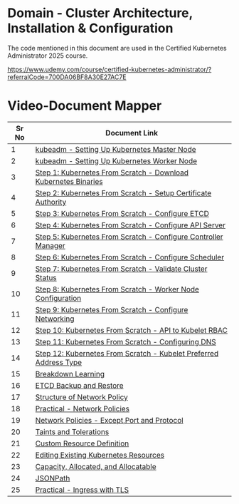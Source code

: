# Domain - Cluster Architecture, Installation & Configuration

The code mentioned in this document are used in the Certified Kubernetes Administrator 2025 course.

https://www.udemy.com/course/certified-kubernetes-administrator/?referralCode=700DA06BF8A30E27AC7E


# Video-Document Mapper

| Sr No | Document Link |
| ------ | ------ |
| 1 | [kubeadm - Setting Up Kubernetes Master Node][PlDa] |
| 2 | [kubeadm - Setting Up Kubernetes Worker Node][PlDb] |
| 3 | [Step 1: Kubernetes From Scratch - Download Kubernetes Binaries][PlDc] |
| 4 | [Step 2: Kubernetes From Scratch - Setup Certificate Authority][PlDd]
| 5 | [Step 3: Kubernetes From Scratch - Configure ETCD][PlDe]
| 6 | [Step 4: Kubernetes From Scratch - Configure API Server][PlDf]
| 7 | [Step 5: Kubernetes From Scratch - Configure Controller Manager][PlDg]
| 8 | [Step 6: Kubernetes From Scratch - Configure Scheduler][PlDh]
| 9 | [Step 7: Kubernetes From Scratch - Validate Cluster Status][PlDi]
| 10 | [Step 8: Kubernetes From Scratch - Worker Node Configuration][PlDj]
| 11 | [Step 9: Kubernetes From Scratch - Configure Networking][PlDk]
| 12 | [Step 10: Kubernetes From Scratch - API to Kubelet RBAC][PlDl]
| 13 | [Step 11: Kubernetes From Scratch - Configuring DNS ][PlDm]
| 14 | [Step 12: Kubernetes From Scratch - Kubelet Preferred Address Type ][PlDn]
| 15 | [Breakdown Learning][PlDo]
| 16 | [ETCD Backup and Restore][PlDp]
| 17 | [Structure of Network Policy][PlDq]
| 18 | [Practical - Network Policies][PlDr]
| 19 | [Network Policies - Except,Port and Protocol][PlDs]
| 20 | [Taints and Tolerations][PlDt]
| 21 | [Custom Resource Definition][PlDu]
| 22 | [Editing Existing Kubernetes Resources][PlDv]
| 23 | [Capacity, Allocated, and Allocatable][PlDw]
| 24 | [JSONPath][PlDx]
| 25 | [Practical - Ingress with TLS][PlDy]

[PlDa]: <./install-kubeadm-master.md>
[PlDb]: <./install-kubeadm-worker.md>
[PlDc]: <./k8s-scratch-step-1-download-release-binaries.md>
[PlDd]: <./k8s-scratch-step-2-configure-ca.md>
[PlDe]: <./k8s-scratch-step-3-install-etcd.md>
[PlDf]: <./k8s-scratch-step-4-configure-apiserver.md>
[PlDg]: <./k8s-scratch-step-5-install-controller.md>
[PlDh]: <./k8s-scratch-step-6-configure-scheduler.md>
[PlDi]: <./k8s-scratch-step-7-validating-cluster-status.md>
[PlDj]: <./k8s-scratch-step-8-configure-worker-node.md>
[PlDk]: <./k8s-scratch-step-9-configure-networking.md>
[PlDl]: <./k8s-scratch-step-10-api-kubelet-rbac.md>
[PlDm]: <./k8s-scratch-step-11-configure-dns.md>
[PlDn]: <./k8s-scratch-step-12-kubelet-preferred-type.md>
[PlDo]: <./breakdown-learning.md>
[PlDp]: <./etcd-backup-restore.md>
[PlDq]: <./netpol-structure.md>
[PlDr]: <./netpol-practical.md>
[PlDs]: <./netpol-02.md>
[PlDt]: <./taint-toleration.md>
[PlDu]: <./crds.md>
[PlDv]: <./edit-live-resouce.md>
[PlDw]: <./capacity-allocated.md>
[PlDx]: <./jsonpath.md>
[PlDy]: <./ingress-security.md>
